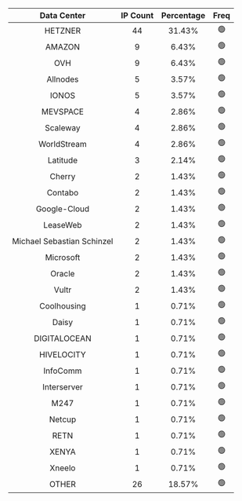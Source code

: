 | Data Center | IP Count | Percentage | Freq |
|:------------:|:--------:|:-----------:|:-----:|
| HETZNER | 44 | 31.43% | 🟢 |
| AMAZON | 9 | 6.43% | 🟢 |
| OVH | 9 | 6.43% | 🟢 |
| Allnodes | 5 | 3.57% | 🟢 |
| IONOS | 5 | 3.57% | 🟢 |
| MEVSPACE | 4 | 2.86% | 🟢 |
| Scaleway | 4 | 2.86% | 🟢 |
| WorldStream | 4 | 2.86% | 🟢 |
| Latitude | 3 | 2.14% | 🟢 |
| Cherry | 2 | 1.43% | 🟢 |
| Contabo | 2 | 1.43% | 🟢 |
| Google-Cloud | 2 | 1.43% | 🟢 |
| LeaseWeb | 2 | 1.43% | 🟢 |
| Michael Sebastian Schinzel | 2 | 1.43% | 🟢 |
| Microsoft | 2 | 1.43% | 🟢 |
| Oracle | 2 | 1.43% | 🟢 |
| Vultr | 2 | 1.43% | 🟢 |
| Coolhousing | 1 | 0.71% | 🟢 |
| Daisy | 1 | 0.71% | 🟢 |
| DIGITALOCEAN | 1 | 0.71% | 🟢 |
| HIVELOCITY | 1 | 0.71% | 🟢 |
| InfoComm | 1 | 0.71% | 🟢 |
| Interserver | 1 | 0.71% | 🟢 |
| M247 | 1 | 0.71% | 🟢 |
| Netcup | 1 | 0.71% | 🟢 |
| RETN | 1 | 0.71% | 🟢 |
| XENYA | 1 | 0.71% | 🟢 |
| Xneelo | 1 | 0.71% | 🟢 |
| OTHER | 26 | 18.57% | 🟢 |